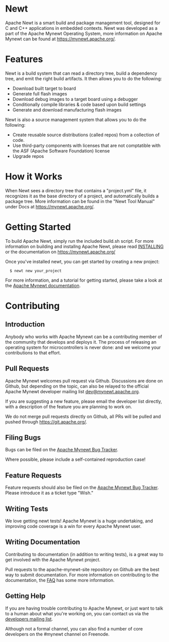 <!--
#
# Licensed to the Apache Software Foundation (ASF) under one
# or more contributor license agreements.  See the NOTICE file
# distributed with this work for additional information
# regarding copyright ownership.  The ASF licenses this file
# to you under the Apache License, Version 2.0 (the
# "License"); you may not use this file except in compliance
# with the License.  You may obtain a copy of the License at
#
# http://www.apache.org/licenses/LICENSE-2.0
#
# Unless required by applicable law or agreed to in writing,
# software distributed under the License is distributed on an
# "AS IS" BASIS, WITHOUT WARRANTIES OR CONDITIONS OF ANY
#  KIND, either express or implied.  See the License for the
# specific language governing permissions and limitations
# under the License.
#
-->

# Newt

Apache Newt is a smart build and package management tool, designed for C and C++
applications in embedded contexts.  Newt was developed as a part of the
Apache Mynewt Operating System, more information on Apache Mynewt can be found
at https://mynewt.apache.org/.

# Features

Newt is a build system that can read a directory tree, build a dependency tree, and emit the right build artifacts. It then allows you to do the following:

* Download built target to board
* Generate full flash images
* Download debug images to a target board using a debugger
* Conditionally compile libraries & code based upon build settings
* Generate and download manufacturing flash images

Newt is also a source management system that allows you to do the following:

* Create reusable source distributions (called repos) from a collection of code.
* Use third-party components with licenses that are not comptatible with the ASF (Apache Software Foundation) license
* Upgrade repos


# How it Works

When Newt sees a directory tree that contains a "project.yml" file, it recognizes it as the base directory of a project, and automatically builds a package tree.
More information can be found in the "Newt Tool Manual" under Docs at https://mynewt.apache.org/.


# Getting Started

To build Apache Newt, simply run the included build.sh script.  For more
information on building and installng Apache Newt, please read
[INSTALLING](/INSTALLING.md) or the documentation on https://mynewt.apache.org/

Once you've installed newt, you can get started by creating a new project:

```no-highlight
  $ newt new your_project
```

For more information, and a tutorial for getting started, please take a look at
the [Apache Mynewt documentation](https://mynewt.apache.org/os/get_started/introduction/).



# Contributing

## Introduction

Anybody who works with Apache Mynewt can be a contributing member of the
community that develops and deploys it.  The process of releasing an operating
system for microcontrollers is never done: and we welcome your contributions
to that effort.

## Pull Requests

Apache Mynewt welcomes pull request via Github.  Discussions are done on Github,
but depending on the topic, can also be relayed to the official Apache Mynewt
developer mailing list dev@mynewt.apache.org.

If you are suggesting a new feature, please email the developer list directly,
with a description of the feature you are planning to work on.

We do not merge pull requests directly on Github, all PRs will be pulled and
pushed through https://git.apache.org/.

## Filing Bugs

Bugs can be filed on the
[Apache Mynewt Bug Tracker](https://issues.apache.org/jira/browse/MYNEWT).

Where possible, please include a self-contained reproduction case!

## Feature Requests

Feature requests should also be filed on the
[Apache Mynewt Bug Tracker](https://issues.apache.org/jira/browse/MYNEWT).
Please introduce it as a ticket type "Wish."

## Writing Tests

We love getting newt tests!  Apache Mynewt is a huge undertaking, and improving
code coverage is a win for every Apache Mynewt user.

## Writing Documentation

Contributing to documentation (in addition to writing tests), is a great way
to get involved with the Apache Mynewt project.

Pull requests to the apache-mynewt-site repository on Github are the best
way to submit documentation.  For more information on contributing to the
documentation, the [FAQ](https://mynewt.apache.org/faq/answers/) has some
more information.

## Getting Help

If you are having trouble contributing to Apache Mynewt, or just want to talk
to a human about what you're working on, you can contact us via the
[developers mailing list](mailto:dev@mynewt.apache.org).

Although not a formal channel, you can also find a number of core developers
on the #mynewt channel on Freenode.
